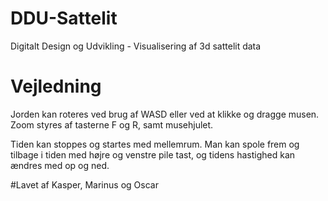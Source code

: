 # DDU-Sattelit
Digitalt Design og Udvikling - Visualisering af 3d sattelit data

# Vejledning
Jorden kan roteres ved brug af WASD eller ved at klikke og dragge musen.
Zoom styres af tasterne F og R, samt musehjulet.

Tiden kan stoppes og startes med mellemrum.
Man kan spole frem og tilbage i tiden med højre og venstre pile tast, og tidens hastighed kan ændres med op og ned.

#Lavet af
Kasper, Marinus og Oscar
